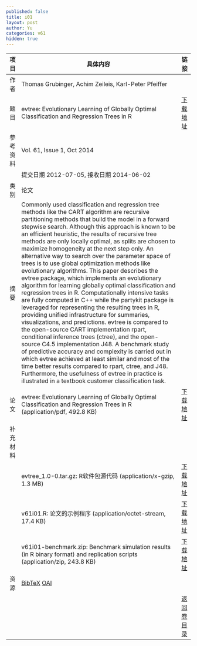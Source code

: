 ```yaml
---
published: false
title: i01
layout: post
author: Yu
categories: v61
hidden: true
---
```


| 项目 | 具体内容 | 链接 |
|---:|---|---|
| 作者 | Thomas Grubinger, Achim Zeileis, Karl-Peter Pfeiffer| |
| 题目 |evtree: Evolutionary Learning of Globally Optimal Classification and Regression Trees in R | [下载地址](http://www.jstatsoft.org/v61/i01/paper) |
| 参考资料 |Vol. 61, Issue 1, Oct 2014 | |
| | 提交日期 2012-07-05, 接收日期 2014-06-02| | 
| 类别 | 论文| |
| 摘要 | Commonly used classification and regression tree methods like the CART algorithm are recursive partitioning methods that build the model in a forward stepwise search. Although this approach is known to be an efficient heuristic, the results of recursive tree methods are only locally optimal, as splits are chosen to maximize homogeneity at the next step only. An alternative way to search over the parameter space of trees is to use global optimization methods like evolutionary algorithms. This paper describes the evtree package, which implements an evolutionary algorithm for learning globally optimal classification and regression trees in R. Computationally intensive tasks are fully computed in C++ while the partykit package is leveraged for representing the resulting trees in R, providing unified infrastructure for summaries, visualizations, and predictions. evtree is compared to the open-source CART implementation rpart, conditional inference trees (ctree), and the open-source C4.5 implementation J48. A benchmark study of predictive accuracy and complexity is carried out in which evtree achieved at least similar and most of the time better results compared to rpart, ctree, and J48. Furthermore, the usefulness of evtree in practice is illustrated in a textbook customer classification task.| |
| 论文 | evtree: Evolutionary Learning of Globally Optimal Classification and Regression Trees in R  (application/pdf, 492.8 KB)| [下载地址](http://www.jstatsoft.org/v61/i01/paper) |
| 补充材料 | | |
| |evtree_1.0-0.tar.gz:  R软件包源代码  (application/x-gzip, 1.3 MB)|  [下载地址](http://www.jstatsoft.org/v61/i01/supp/1) |
| |v61i01.R:             论文的示例程序  (application/octet-stream, 17.4 KB)|  [下载地址](http://www.jstatsoft.org/v61/i01/supp/2) |
| |v61i01-benchmark.zip: Benchmark simulation results (in R binary format) and replication scripts  (application/zip, 243.8 KB)|  [下载地址](http://www.jstatsoft.org/v61/i01/supp/3) |
| 资源 | [BibTeX](http://www.jstatsoft.org/v61/i01/bibtex) [OAI](http://www.jstatsoft.org/oai?verb=GetRecord&identifier=oai.jstatsoft/v61/i01&prefix=oai_dc)| |
| |  | [返回卷目录]({{site.baseurl}}/volume/v61.html) |